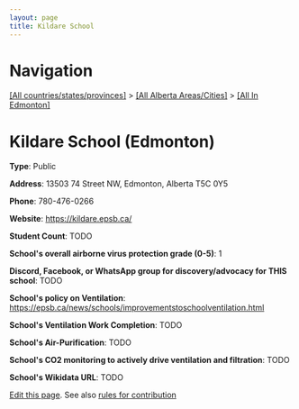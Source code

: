 ```yaml
---
layout: page
title: Kildare School
---
```

# Navigation

[[All countries/states/provinces]](../../..) > [[All Alberta Areas/Cities]](../..) > [[All In Edmonton]](..)

# Kildare School (Edmonton)

**Type**: Public

**Address**: 13503 74 Street NW, Edmonton, Alberta T5C 0Y5

**Phone**: 780-476-0266

**Website**: <https://kildare.epsb.ca/>

**Student Count**: TODO

**School's overall airborne virus protection grade (0-5)**: 1

**Discord, Facebook, or WhatsApp group for discovery/advocacy for THIS school**: TODO

**School's policy on Ventilation**: <https://epsb.ca/news/schools/improvementstoschoolventilation.html>

**School's Ventilation Work Completion**: TODO

**School's Air-Purification**: TODO

**School's CO2 monitoring to actively drive ventilation and filtration**: TODO

**School's Wikidata URL**: TODO


[Edit this page](https://github.com/ventilate-schools/AB/edit/main/./Edmonton/Kildare_School.md). See also [rules for contribution](../../../contribution-rules/)